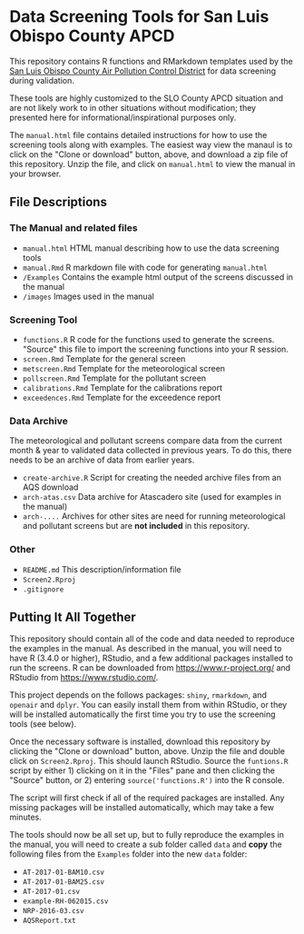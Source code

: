 # Data Screening Tools for San Luis Obispo County APCD
This repository contains R functions and RMarkdown templates used by the [San Luis Obispo County Air Pollution Control District](http://www.slocleanair.org/) for data screening during validation.

These tools are highly customized to the SLO County APCD situation and are not likely work to in other situations without modification; they presented here for informational/inspirational purposes only.

The `manual.html` file contains detailed instructions for how to use the screening tools along with examples. The easiest way view the manaul is to click on the "Clone or download" button, above, and download a zip file of this repository. Unzip the file, and click on `manual.html` to view the manual in your browser.

## File Descriptions
### The Manual and related files
* `manual.html` HTML manual describing how to use the data screening tools
* `manual.Rmd` R markdown file with code for generating `manual.html`
* `/Examples`  Contains the example html output of the screens discussed in the manual
* `/images` Images used in the manual

### Screening Tool
* `functions.R` R code for the functions used to generate the screens. "Source" this file to import the screening functions into your R session.
* `screen.Rmd` Template for the general screen
* `metscreen.Rmd` Template for the meteorological screen
* `pollscreen.Rmd` Template for the pollutant screen
* `calibrations.Rmd` Template for the calibrations report
* `exceedences.Rmd` Template for the exceedence report

### Data Archive
The meteorological and pollutant screens compare data from the current month & year to validated data collected in previous years. To do this, there needs to be an archive of data from earlier years.

* `create-archive.R` Script for creating the needed archive files from an AQS download
* `arch-atas.csv` Data archive for Atascadero site (used for examples in the manual)
* `arch-....` Archives for other sites are need for running meteorological and pollutant screens but are **not included** in this repository.

### Other
* `README.md` This description/information file
* `Screen2.Rproj`
* `.gitignore`

## Putting It All Together
This repository should contain all of the code and data needed to reproduce the examples in the manual. As described in the manual, you will need to have R (3.4.0 or higher), RStudio, and a few additional packages installed to run the screens. R can be downloaded from https://www.r-project.org/ and RStudio from  https://www.rstudio.com/. 

This project depends on the follows packages: `shiny`, `rmarkdown`, and `openair` and `dplyr`. You can easily install them from within RStudio, or they will be installed automatically the first time you try to use the screening tools (see below).

Once the necessary software is installed, download this repository by clicking the "Clone or download" button, above. Unzip the file and double click on `Screen2.Rproj`. This should launch RStudio. Source the `funtions.R` script by either 1) clicking on it in the "Files" pane and then clicking the "Source" button, or 2) entering `source('functions.R')` into the R console. 

The script will first check if all of the required packages are installed. Any missing packages will be installed automatically, which may take a few minutes.

The tools should now be all set up, but to fully reproduce the examples in the manual, you will need to create a sub folder called `data` and **copy** the following files from the `Examples` folder into the new `data` folder: 

* `AT-2017-01-BAM10.csv`
* `AT-2017-01-BAM25.csv`
* `AT-2017-01.csv`
* `example-RH-062015.csv`
* `NRP-2016-03.csv`
* `AQSReport.txt`



